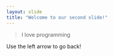 ```yaml
---
layout: slide
title: "Welcome to our second slide!"
---
```

> I love programming

Use the left arrow to go back!
